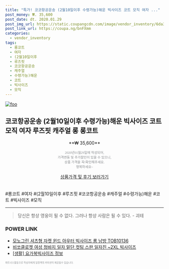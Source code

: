 ```yaml
--- 
title: "특가! 코코항공운송 (2월10일이후 수령가능)해운 빅사이즈 코트 모직 여자 ..." 
post_money: ₩. 35,600 
post_date: dt. 2020.01.29 
post_img_url: https://static.coupangcdn.com/image/vendor_inventory/6da3/f74b1921bebf5eff2302198e08d02c022a7df1958f6310b99163738f1b68.jpg 
post_link_url: https://coupa.ng/bnFXmm 
categories: 
  - vendor_inventory 
tags: 
  - 롱코트 
  - 여자 
  - (2월10일이후 
  - 루즈핏 
  - 코코항공운송 
  - 캐주얼 
  - 수령가능)해운 
  - 코트 
  - 빅사이즈 
  - 모직 
--- 
```

[![foo](https://static.coupangcdn.com/image/vendor_inventory/6da3/f74b1921bebf5eff2302198e08d02c022a7df1958f6310b99163738f1b68.jpg)](https://coupa.ng/bnFXmm) 

## 코코항공운송 (2월10일이후 수령가능)해운 빅사이즈 코트 모직 여자 루즈핏 캐주얼 롱 롱코트 
<p style="text-align: center;">**₩ 35,600**</p> 
<p style="text-align: center;"><span style="color: #898c8f; font-family: Georgia,Times,serif; font-size: 0.75em;">2020년01월29일에 작성되어, <br>가격변동 및 추가할인이 있을 수 있으니,<br> 상품 가격을 꼭!확인해주세요.<br>행복하세요~</span> 
</p>	 
<div markdown="0" style="text-align: center;"><a href="https://coupa.ng/bnFXmm" class="btn btn--success">상품가격 및 후기 보러가기</a></div> 
<br><br> 
  #롱코트 #여자 #(2월10일이후 #루즈핏 #코코항공운송 #캐주얼 #수령가능)해운 #코트 #빅사이즈 #모직 
<hr> 

> 당신은 항상 영웅이 될 수 없다. 그러나 항상 사람은 될 수 있다. - 괴테 


### POWER LINK

* <a href="https://blog.naver.com/fasyy4321/221789642426" target="_blank">모노그린 셔츠형 자켓 윈드 아우터 빅사이즈 롱 남방 TOB10136</a>
* <a href="https://blog.naver.com/sakai111/221785282263" target="_blank">비쏘클로젯 여성 청바지 일자 밑단 컷팅 스판 일자진 ~2XL 빅사이즈</a>
* <a href="https://blog.naver.com/santokki14/221775601966" target="_blank"> [생활] 요가복빅사이즈 정보 </a>

<span style="color: #898c8f; font-family: Georgia,Times,serif; font-size: 0.55em;">파트너스활동으로 작성자에게 일정액의 커미션이 제공될수 있습니다.</span> 

